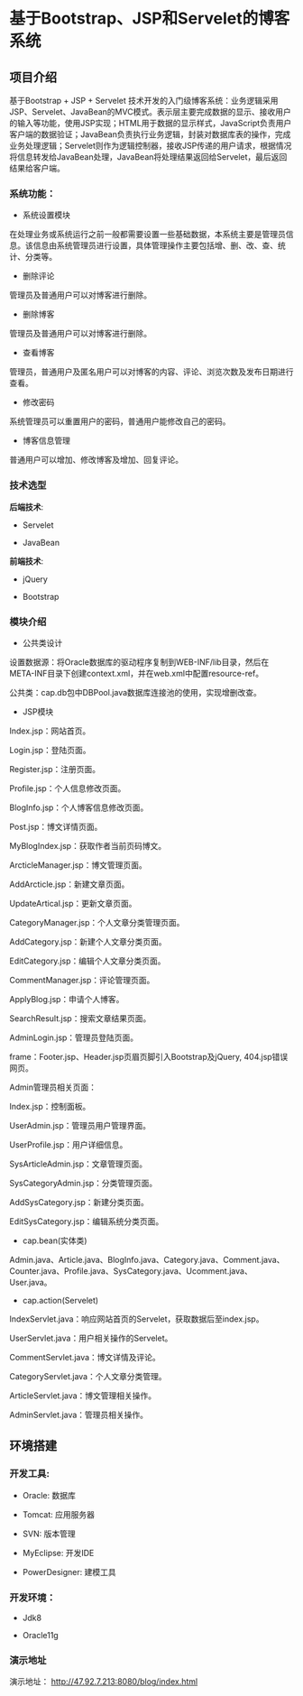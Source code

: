 # 基于Bootstrap、JSP和Servelet的博客系统

## 项目介绍

基于Bootstrap + JSP + Servelet 技术开发的入门级博客系统：业务逻辑采用JSP、Servelet、JavaBean的MVC模式。表示层主要完成数据的显示、接收用户的输入等功能，使用JSP实现；HTML用于数据的显示样式，JavaScript负责用户客户端的数据验证；JavaBean负责执行业务逻辑，封装对数据库表的操作，完成业务处理逻辑；Servelet则作为逻辑控制器，接收JSP传递的用户请求，根据情况将信息转发给JavaBean处理，JavaBean将处理结果返回给Servelet，最后返回结果给客户端。


### 系统功能：

* 系统设置模块

在处理业务或系统运行之前一般都需要设置一些基础数据，本系统主要是管理员信息。该信息由系统管理员进行设置，具体管理操作主要包括增、删、改、查、统计、分类等。

* 删除评论

管理员及普通用户可以对博客进行删除。

* 删除博客

管理员及普通用户可以对博客进行删除。

* 查看博客

管理员，普通用户及匿名用户可以对博客的内容、评论、浏览次数及发布日期进行查看。

* 修改密码

系统管理员可以重置用户的密码，普通用户能修改自己的密码。

* 	博客信息管理

普通用户可以增加、修改博客及增加、回复评论。

### 技术选型

**后端技术**:

* Servelet

* JavaBean

**前端技术**:

* jQuery

* Bootstrap
### 模块介绍

* 公共类设计

设置数据源：将Oracle数据库的驱动程序复制到WEB-INF/lib目录，然后在META-INF目录下创建context.xml，并在web.xml中配置resource-ref。

公共类：cap.db包中DBPool.java数据库连接池的使用，实现增删改查。

* JSP模块

Index.jsp：网站首页。

Login.jsp：登陆页面。

Register.jsp：注册页面。

Profile.jsp：个人信息修改页面。

BlogInfo.jsp：个人博客信息修改页面。

Post.jsp：博文详情页面。

MyBlogIndex.jsp：获取作者当前页码博文。

ArcticleManager.jsp：博文管理页面。

AddArcticle.jsp：新建文章页面。

UpdateArtical.jsp：更新文章页面。

CategoryManager.jsp：个人文章分类管理页面。

AddCategory.jsp：新建个人文章分类页面。

EditCategory.jsp：编辑个人文章分类页面。

CommentManager.jsp：评论管理页面。

ApplyBlog.jsp：申请个人博客。

SearchResult.jsp：搜索文章结果页面。

AdminLogin.jsp：管理员登陆页面。

frame：Footer.jsp、Header.jsp页眉页脚引入Bootstrap及jQuery, 404.jsp错误网页。

Admin管理员相关页面： 

Index.jsp：控制面板。

UserAdmin.jsp：管理员用户管理界面。

UserProfile.jsp：用户详细信息。

SysArticleAdmin.jsp：文章管理页面。

SysCategoryAdmin.jsp：分类管理页面。

AddSysCategory.jsp：新建分类页面。

EditSysCategory.jsp：编辑系统分类页面。

* cap.bean(实体类)

Admin.java、Article.java、BlogInfo.java、Category.java、Comment.java、Counter.java、Profile.java、SysCategory.java、Ucomment.java、User.java。

* cap.action(Servelet)

IndexServlet.java：响应网站首页的Servelet，获取数据后至index.jsp。

UserServlet.java：用户相关操作的Servelet。

CommentServlet.java：博文详情及评论。

CategoryServlet.java：个人文章分类管理。

ArticleServlet.java：博文管理相关操作。

AdminServlet.java：管理员相关操作。

## 环境搭建

### 开发工具:

* Oracle: 数据库

* Tomcat: 应用服务器

* SVN: 版本管理

* MyEclipse: 开发IDE

* PowerDesigner: 建模工具

### 开发环境：

* Jdk8

* Oracle11g

### 演示地址

演示地址： http://47.92.7.213:8080/blog/index.html

